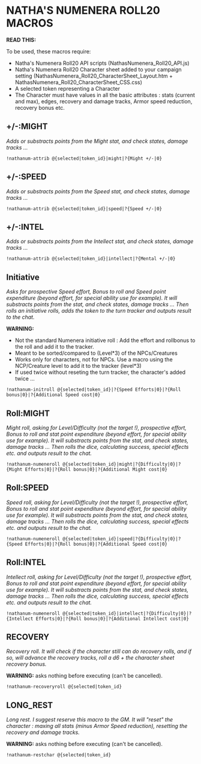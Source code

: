 # NATHA'S NUMENERA ROLL20 MACROS

**READ THIS:**

To be used, these macros require:
- Natha's Numenera Roll20 API scripts (NathasNumenera_Roll20_API.js)
- Natha's Numenera Roll20 Character sheet added to your campaign setting (NathasNumenera_Roll20_CharacterSheet_Layout.htm + NathasNumenera_Roll20_CharacterSheet_CSS.css)
- A selected token representing a Character
- The Character must have values in all the basic attributes : stats (current and max), edges, recovery and damage tracks, Armor speed reduction, recovery bonus etc.

## +/-:MIGHT
_Adds or substracts points from the Might stat, and check states, damage tracks ..._
```
!nathanum-attrib @{selected|token_id}|might|?{Might +/-|0}
```

## +/-:SPEED
_Adds or substracts points from the Speed stat, and check states, damage tracks ..._
```
!nathanum-attrib @{selected|token_id}|speed|?{Speed +/-|0}
```

## +/-:INTEL
_Adds or substracts points from the Intellect stat, and check states, damage tracks ..._
```
!nathanum-attrib @{selected|token_id}|intellect|?{Mental +/-|0}
```

## Initiative
_Asks for prospective Speed effort, Bonus to roll and Speed point expenditure (beyond effort, for special ability use for example). It will substracts points from the stat, and check states, damage tracks ..._
_Then rolls an initiative rolls, adds the token to the turn tracker and outputs result to the chat._

**WARNING:** 
- Not the standard Numenera initiative roll : Add the effort and rollbonus to the roll and add it to the tracker.
- Meant to be sorted/compared to (Level*3) of the NPCs/Creatures
- Works only for characters, not for NPCs. Use a macro using the NCP/Creature level to add it to the tracker (level*3)
- If used twice without reseting the turn tracker, the character's added twice ...

```
!nathanum-initroll @{selected|token_id}|?{Speed Efforts|0}|?{Roll bonus|0}|?{Additional Speed cost|0}
```

## Roll:MIGHT
_Might roll, asking for Level/Difficulty (not the target !), prospective effort, Bonus to roll and stat point expenditure (beyond effort, for special ability use for example). It will substracts points from the stat, and check states, damage tracks ..._
_Then rolls the dice, calculating success, special effects etc. and outputs result to the chat._
```
!nathanum-numeneroll @{selected|token_id}|might|?{Difficulty|0}|?{Might Efforts|0}|?{Roll bonus|0}|?{Additional Might cost|0}
```

## Roll:SPEED
_Speed roll, asking for Level/Difficulty (not the target !), prospective effort, Bonus to roll and stat point expenditure (beyond effort, for special ability use for example). It will substracts points from the stat, and check states, damage tracks ..._
_Then rolls the dice, calculating success, special effects etc. and outputs result to the chat._
```
!nathanum-numeneroll @{selected|token_id}|speed|?{Difficulty|0}|?{Speed Efforts|0}|?{Roll bonus|0}|?{Additional Speed cost|0}
```

## Roll:INTEL
_Intellect roll, asking for Level/Difficulty (not the target !), prospective effort, Bonus to roll and stat point expenditure (beyond effort, for special ability use for example). It will substracts points from the stat, and check states, damage tracks ..._
_Then rolls the dice, calculating success, special effects etc. and outputs result to the chat._
```
!nathanum-numeneroll @{selected|token_id}|intellect|?{Difficulty|0}|?{Intellect Efforts|0}|?{Roll bonus|0}|?{Additional Intellect cost|0}
```

## RECOVERY
_Recovery roll. It will check if the character still can do recovery rolls, and if so, will advance the recovery tracks, roll a d6 + the character sheet recovery bonus._

**WARNING:** asks nothing before executing (can't be cancelled).
```
!nathanum-recoveryroll @{selected|token_id}
```

## LONG_REST
_Long rest. I suggest reserve this macro to the GM. It will "reset" the character : maxing all stats (minus Armor Speed reduction), resetting the recovery and damage tracks._

**WARNING:** asks nothing before executing (can't be cancelled).
```
!nathanum-restchar @{selected|token_id}
```
